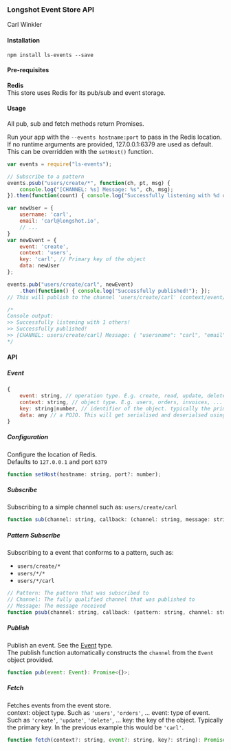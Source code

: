 ### Longshot Event Store API
Carl Winkler

#### Installation
```
npm install ls-events --save
```

#### Pre-requisites
 **Redis**  
 This store uses Redis for its pub/sub and event storage.

#### Usage
All pub, sub and fetch methods return Promises.

Run your app with the `--events hostname:port` to pass in the Redis location.  
If no runtime arguments are provided, 127.0.0.1:6379 are used as default.  
This can be overridden with the `setHost()` function. 

```javascript
var events = require("ls-events");

// Subscribe to a pattern
events.psub("users/create/*", function(ch, pt, msg) {
	console.log("[CHANNEL: %s] Message: %s", ch, msg);
}).then(function(count) { console.log("Successfully listening with %d others", count) });

var newUser = {
	username: 'carl',
	email: 'carl@longshot.io',
	// ...
}
var newEvent = {
	event: 'create',
	context: 'users',
	key: 'carl', // Primary key of the object 
	data: newUser
};

events.pub("users/create/carl", newEvent)
	.then(function() { console.log("Successfully published!"); }); 
// This will publish to the channel 'users/create/carl' (context/event/key)

/*
Console output:
>> Successfully listening with 1 others!
>> Successfully published!
>> [CHANNEL: users/create/carl] Message: { "usersname": "carl", "email": "carl@longshot.io" } 
*/
```

#### API

##### Event
```javascript
{
	event: string, // operation type. E.g. create, read, update, delete, ...
	context: string, // object type. E.g. users, orders, invoices, ...
	key: string|number, // identifier of the object. typically the primary key.
	data: any // a POJO. This will get serialised and deserialsed using JSON.	
}
```

##### Configuration
Configure the location of Redis.  
Defaults to `127.0.0.1` and port `6379`
```javascript
function setHost(hostname: string, port?: number);

```

##### Subscribe
Subscribing to a simple channel such as: `users/create/carl`
```javascript
function sub(channel: string, callback: (channel: string, message: string) =>  void): Promise<{}>;
```

##### Pattern Subscribe
Subscribing to a event that conforms to a pattern, such as:  
* `users/create/*`
* `users/*/*`
* `users/*/carl`

```javascript
// Pattern: The pattern that was subscribed to
// Channel: The fully qualified channel that was published to
// Message: The message received
function psub(channel: string, callback: (pattern: string, channel: string, message: string) =>  void): Promise<{}>;
```

##### Publish
Publish an event. See the [Event](#event) type.  
The publish function automatically constructs the `channel` from the `Event` object provided.

```javascript
function pub(event: Event): Promise<{}>;
```

##### Fetch
Fetches events from the event store.  
context: object type. Such as `'users'`, `'orders'`, ...
event: type of event. Such as `'create'`, `'update'`, `'delete'`, ...
key: the key of the object. Typically the primary key. In the previous example this would be `'carl'`.

```javascript
function fetch(context?: string, event?: string, key?: string): Promise<any>;
```